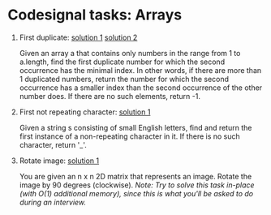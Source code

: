 # Codesignal tasks: Arrays

1. First duplicate: [solution 1](first-duplicate-1.py) [solution 2](first-duplicate-2.py)

    Given an array a that contains only numbers in the range from 1 to a.length, find the first duplicate number for which the second occurrence has the minimal index. 
    In other words, if there are more than 1 duplicated numbers, return the number for which the second occurrence has a smaller index than the second occurrence of the other number does. 
    If there are no such elements, return -1.

2. First not repeating character: [solution 1](first-not-repeating-character.py)

    Given a string s consisting of small English letters, find and return the first instance of a non-repeating character in it. 
    If there is no such character, return '_'.

3. Rotate image: [solution 1](rotate-image-1.py)

    You are given an n x n 2D matrix that represents an image. Rotate the image by 90 degrees (clockwise).
    _Note: Try to solve this task in-place (with O(1) additional memory), since this is what you'll be asked to do during an interview._
